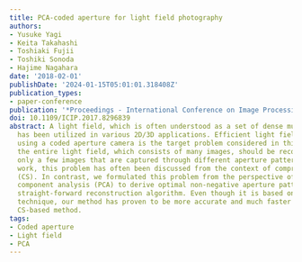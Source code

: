 ```yaml
---
title: PCA-coded aperture for light field photography
authors:
- Yusuke Yagi
- Keita Takahashi
- Toshiaki Fujii
- Toshiki Sonoda
- Hajime Nagahara
date: '2018-02-01'
publishDate: '2024-01-15T05:01:01.318408Z'
publication_types:
- paper-conference
publication: '*Proceedings - International Conference on Image Processing, ICIP*'
doi: 10.1109/ICIP.2017.8296839
abstract: A light field, which is often understood as a set of dense multi-view images,
  has been utilized in various 2D/3D applications. Efficient light field acquisition
  using a coded aperture camera is the target problem considered in this paper. Specifically,
  the entire light field, which consists of many images, should be reconstructed from
  only a few images that are captured through different aperture patterns. In previous
  work, this problem has often been discussed from the context of compressed sensing
  (CS). In contrast, we formulated this problem from the perspective of principal
  component analysis (PCA) to derive optimal non-negative aperture patterns and a
  straight-forward reconstruction algorithm. Even though it is based on a conventional
  technique, our method has proven to be more accurate and much faster than a state-of-the-art
  CS-based method.
tags:
- Coded aperture
- Light field
- PCA
---
```

